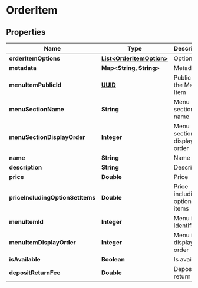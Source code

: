 
# OrderItem

## Properties
Name | Type | Description | Notes
------------ | ------------- | ------------- | -------------
**orderItemOptions** | [**List&lt;OrderItemOption&gt;**](OrderItemOption.md) | Option list |  [optional]
**metadata** | **Map&lt;String, String&gt;** | Metadata |  [optional]
**menuItemPublicId** | [**UUID**](UUID.md) | Public id of the Menu Item |  [optional]
**menuSectionName** | **String** | Menu section name |  [optional]
**menuSectionDisplayOrder** | **Integer** | Menu section display order |  [optional]
**name** | **String** | Name |  [optional]
**description** | **String** | Description |  [optional]
**price** | **Double** | Price |  [optional]
**priceIncludingOptionSetItems** | **Double** | Price including option set items |  [optional]
**menuItemId** | **Integer** | Menu item identifier |  [optional]
**menuItemDisplayOrder** | **Integer** | Menu item display order |  [optional]
**isAvailable** | **Boolean** | Is available |  [optional]
**depositReturnFee** | **Double** | Deposit return fee |  [optional]



